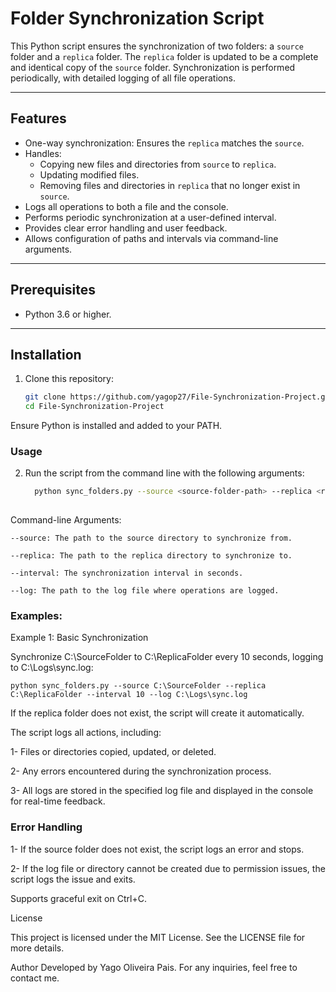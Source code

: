# Folder Synchronization Script

This Python script ensures the synchronization of two folders: a `source` folder and a `replica` folder. The `replica` folder is updated to be a complete and identical copy of the `source` folder. Synchronization is performed periodically, with detailed logging of all file operations.

---

## **Features**

- One-way synchronization: Ensures the `replica` matches the `source`.
- Handles:
  - Copying new files and directories from `source` to `replica`.
  - Updating modified files.
  - Removing files and directories in `replica` that no longer exist in `source`.
- Logs all operations to both a file and the console.
- Performs periodic synchronization at a user-defined interval.
- Provides clear error handling and user feedback.
- Allows configuration of paths and intervals via command-line arguments.

---

## **Prerequisites**

- Python 3.6 or higher.

---

## **Installation**

1. Clone this repository:
   ```bash
   git clone https://github.com/yagop27/File-Synchronization-Project.git
   cd File-Synchronization-Project
   
Ensure Python is installed and added to your PATH.

<h3>Usage</h3>

2. Run the script from the command line with the following arguments:

    ```bash
      python sync_folders.py --source <source-folder-path> --replica <replica-folder-path> --interval <sync-interval-seconds> --log <log-file-path>
      
Command-line Arguments:

    --source: The path to the source directory to synchronize from.
    
    --replica: The path to the replica directory to synchronize to.
    
    --interval: The synchronization interval in seconds.
    
    --log: The path to the log file where operations are logged.
  
<h3>Examples:</h3>

Example 1: Basic Synchronization

Synchronize C:\SourceFolder to C:\ReplicaFolder every 10 seconds, logging to C:\Logs\sync.log:

    python sync_folders.py --source C:\SourceFolder --replica C:\ReplicaFolder --interval 10 --log C:\Logs\sync.log

If the replica folder does not exist, the script will create it automatically.

The script logs all actions, including:

  1- Files or directories copied, updated, or deleted.
  
  2- Any errors encountered during the synchronization process.
  
  3- All logs are stored in the specified log file and displayed in the console for real-time feedback.

<h3>Error Handling</h3>

  1- If the source folder does not exist, the script logs an error and stops.
  
  2- If the log file or directory cannot be created due to permission issues, the script logs the issue and exits.
  
Supports graceful exit on Ctrl+C.

License

This project is licensed under the MIT License. See the LICENSE file for more details.

Author
Developed by Yago Oliveira Pais. For any inquiries, feel free to contact me.

